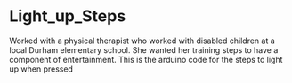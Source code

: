 # Light_up_Steps
Worked with a physical therapist who worked with disabled children at a local Durham elementary school. She wanted her training steps to have a component of entertainment. This is the arduino code for the steps to light up when pressed
